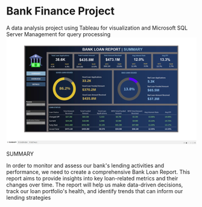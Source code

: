 # Bank Finance Project
A data analysis project using Tableau for visualization and Microsoft SQL Server Management for query processing
<br>
<img src="https://github.com/Divyanshu-RS/Bank-Loan-Report-Project/blob/main/Bank%20Loan%20Report%20Summary.png">
<br>
<p>SUMMARY</p>
In order to monitor and assess our bank's lending activities and performance, we need to create a comprehensive Bank Loan Report. This report aims to provide insights into key loan-related metrics and their changes over time. The report will help us make data-driven decisions, track our loan portfolio's health, and identify trends that can inform our lending strategies
